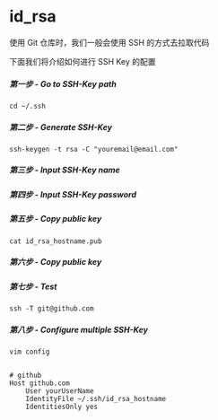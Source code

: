 # id_rsa

使用 Git 仓库时，我们一般会使用 SSH 的方式去拉取代码


下面我们将介绍如何进行 SSH Key 的配置

##### 第一步 - Go to SSH-Key path

```
cd ~/.ssh
```

##### 第二步 - Generate SSH-Key

```
ssh-keygen -t rsa -C "youremail@email.com"
```

##### 第三步 - Input SSH-Key name

##### 第四步 - Input SSH-Key password

##### 第五步 - Copy public key

```
cat id_rsa_hostname.pub
```

##### 第六步 - Copy public key

##### 第七步 - Test

```
ssh -T git@github.com
```

##### 第八步 - Configure multiple SSH-Key

```
vim config


# github
Host github.com
    User yourUserName
    IdentityFile ~/.ssh/id_rsa_hostname
    IdentitiesOnly yes

```
